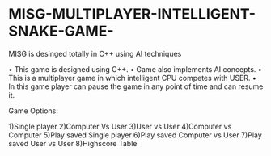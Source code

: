 # MISG-MULTIPLAYER-INTELLIGENT-SNAKE-GAME-
MISG is desinged totally in C++  using AI techniques

•	This game is designed using C++.
•	Game also implements AI concepts.
•	This is a multiplayer game in which intelligent CPU competes with USER. 
•	In this game player can pause the game in any point of time and can resume it.

Game Options:

1)Single player 
2)Computer Vs User
3)User vs User
4)Computer vs Computer
5)Play saved Single player
6)Play saved Computer vs User
7)Play saved User vs User
8)Highscore Table

 
